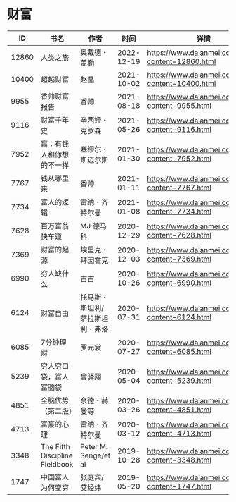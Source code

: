# 财富

| ID | 书名 | 作者 | 时间 | 详情 | 下载页面 | EPUB下载链接 | MOBI下载链接 | AZW3下载链接 |
| --- | --- | --- | --- | --- | --- | --- | --- | --- |
| 12860 | 人类之旅 | 奥戴德・盖勒 | 2022-12-19 | https://www.dalanmei.com/book-content-12860.html | https://www.dalanmei.com/download-book-12860.html | http://ct.dalanmei.com/f/31084289-771231591-f3ca70 | http://ct.dalanmei.com/f/31084289-771246830-5d09dc | http://ct.dalanmei.com/f/31084289-771236526-e540c6 |
| 10400 | 超越财富 | 赵晶 | 2021-10-02 | https://www.dalanmei.com/book-content-10400.html | https://www.dalanmei.com/download-book-10400.html | http://ct.dalanmei.com/f/31084289-569464383-9566fd | http://ct.dalanmei.com/f/31084289-570250978-9dcf27 | http://ct.dalanmei.com/f/31084289-571410881-14fb5d |
| 9955 | 香帅财富报告 | 香帅 | 2021-08-18 | https://www.dalanmei.com/book-content-9955.html | https://www.dalanmei.com/download-book-9955.html | http://ct.dalanmei.com/f/31084289-571732180-900021 | http://ct.dalanmei.com/f/31084289-572018440-5c10ad | http://ct.dalanmei.com/f/31084289-572083642-11c890 |
| 9116 | 财富千年史 | 辛西娅・克罗森 | 2021-05-26 | https://www.dalanmei.com/book-content-9116.html | https://www.dalanmei.com/download-book-9116.html | http://ct.dalanmei.com/f/31084289-571723721-bedb2c | http://ct.dalanmei.com/f/31084289-572112399-0ee9ed | http://ct.dalanmei.com/f/31084289-572116299-812e3e |
| 7952 | 赢：有钱人和你想的不一样 | 塞缪尔・斯迈尔斯 | 2021-01-30 | https://www.dalanmei.com/book-content-7952.html | https://www.dalanmei.com/download-book-7952.html | http://ct.dalanmei.com/f/31084289-571664912-d102ae | http://ct.dalanmei.com/f/31084289-572116692-11a86e | http://ct.dalanmei.com/f/31084289-572176620-709a5a |
| 7767 | 钱从哪里来 | 香帅 | 2021-01-11 | https://www.dalanmei.com/book-content-7767.html | https://www.dalanmei.com/download-book-7767.html | http://ct.dalanmei.com/f/31084289-571652423-4369c1 | http://ct.dalanmei.com/f/31084289-572117513-9a63d3 | http://ct.dalanmei.com/f/31084289-572179969-5831e5 |
| 7734 | 富人的逻辑 | 雷纳・齐特尔曼 | 2021-01-08 | https://www.dalanmei.com/book-content-7734.html | https://www.dalanmei.com/download-book-7734.html | http://ct.dalanmei.com/f/31084289-571651474-c74e80 | http://ct.dalanmei.com/f/31084289-572120035-41fd63 | http://ct.dalanmei.com/f/31084289-572180126-64da90 |
| 7628 | 百万富翁快车道 | MJ·德马科 | 2020-12-29 | https://www.dalanmei.com/book-content-7628.html | https://www.dalanmei.com/download-book-7628.html | http://ct.dalanmei.com/f/31084289-571646895-27f739 | http://ct.dalanmei.com/f/31084289-572120336-1f7ca3 | http://ct.dalanmei.com/f/31084289-572180651-2b5df3 |
| 7369 | 财富的起源 | 埃里克・拜因霍克 | 2020-12-03 | https://www.dalanmei.com/book-content-7369.html | https://www.dalanmei.com/download-book-7369.html | http://ct.dalanmei.com/f/31084289-571622776-a5cebf | http://ct.dalanmei.com/f/31084289-572131403-9213dd | http://ct.dalanmei.com/f/31084289-572191639-9fab9b |
| 6990 | 穷人缺什么 | 古古 | 2020-10-26 | https://www.dalanmei.com/book-content-6990.html | https://www.dalanmei.com/download-book-6990.html | http://ct.dalanmei.com/f/31084289-571541991-90f68f | http://ct.dalanmei.com/f/31084289-571811186-f0ac27 | http://ct.dalanmei.com/f/31084289-572196397-1c116f |
| 6124 | 财富自由 | 托马斯・斯坦利/萨拉斯坦利・弗洛 | 2020-07-31 | https://www.dalanmei.com/book-content-6124.html | https://www.dalanmei.com/download-book-6124.html | http://ct.dalanmei.com/f/31084289-571558827-a60203 | http://ct.dalanmei.com/f/31084289-571918801-5a1eb0 | http://ct.dalanmei.com/f/31084289-572204107-ff21e6 |
| 6085 | 7分钟理财 | 罗元裳 | 2020-07-27 | https://www.dalanmei.com/book-content-6085.html | https://www.dalanmei.com/download-book-6085.html | http://ct.dalanmei.com/f/31084289-571559123-e944bb | http://ct.dalanmei.com/f/31084289-571920044-cae4b5 | http://ct.dalanmei.com/f/31084289-572211481-0dd58c |
| 5239 | 穷人穷口袋，富人富脑袋 | 曾驿翔 | 2020-05-04 | https://www.dalanmei.com/book-content-5239.html | https://www.dalanmei.com/download-book-5239.html | http://ct.dalanmei.com/f/31084289-571513249-26ca67 | http://ct.dalanmei.com/f/31084289-571776858-9c3bc4 | http://ct.dalanmei.com/f/31084289-571922421-6e731a |
| 4851 | 全脑优势（第二版） | 奈德・赫曼等 | 2020-03-26 | https://www.dalanmei.com/book-content-4851.html | https://www.dalanmei.com/download-book-4851.html | http://ct.dalanmei.com/f/31084289-571594629-ad66b9 | http://ct.dalanmei.com/f/31084289-572124359-782c44 | http://ct.dalanmei.com/f/31084289-571982657-fa566f |
| 4713 | 富豪的心理 | 雷纳・齐特尔曼 | 2020-03-12 | https://www.dalanmei.com/book-content-4713.html | https://www.dalanmei.com/download-book-4713.html | http://ct.dalanmei.com/f/31084289-571593878-8ef1a5 | http://ct.dalanmei.com/f/31084289-572128985-b26e98 | http://ct.dalanmei.com/f/31084289-571986006-431f83 |
| 3348 | The Fifth Discipline Fieldbook | Peter M. Senge/et al  | 2019-10-28 | https://www.dalanmei.com/book-content-3348.html |  |  |  |  |
| 1747 | 中国富人为何变穷 | 张庭宾/艾经纬 | 2019-05-20 | https://www.dalanmei.com/book-content-1747.html | https://www.dalanmei.com/download-book-1747.html | http://ct.dalanmei.com/f/31084289-571522760-d31741 | http://ct.dalanmei.com/f/31084289-571779291-86657d | http://ct.dalanmei.com/f/31084289-571879040-08e98d |
